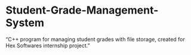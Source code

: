 # Student-Grade-Management-System
“C++ program for managing student grades with file storage, created for Hex Softwares internship project.”
